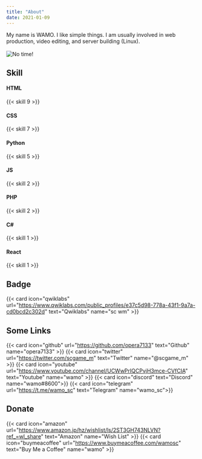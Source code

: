 ```yaml
---
title: "About" 
date: 2021-01-09 
---
```


My name is WAMO. I like simple things. I am usually involved in web production, video editing, and server building (Linux).  
&nbsp;  
![No time!](https://user-images.githubusercontent.com/39876629/87847438-4eb0e980-c913-11ea-9916-180535186a13.png)

## Skill

#### HTML
{{< skill 9 >}}
#### CSS
{{< skill 7 >}}
#### Python
{{< skill 5 >}}
#### JS
{{< skill 2 >}}
#### PHP
{{< skill 2 >}}
#### C#
{{< skill 1 >}}
#### React
{{< skill 1 >}}

## Badge
{{< card icon="qwiklabs" url="https://www.qwiklabs.com/public_profiles/e37c5d98-778a-43f1-9a7a-cd0bcd2c302d" text="Qwiklabs" name="sc wm" >}}

## Some Links

{{< card icon="github" url="https://github.com/opera7133" text="Github" name="opera7133" >}}
{{< card icon="twitter" url="https://twitter.com/scgame_m" text="Twitter" name="@scgame_m" >}}
{{< card icon="youtube" url="https://www.youtube.com/channel/UCWwPrIQCPvjH3mce-CVfCIA" text="Youtube" name="wamo" >}}
{{< card icon="discord" text="Discord" name="wamo#8600">}}
{{< card icon="telegram" url="https://t.me/wamo_sc" text="Telegram" name="wamo_sc">}}

## Donate

{{< card icon="amazon" url="https://www.amazon.jp/hz/wishlist/ls/2ST3GH743NLVN?ref_=wl_share" text="Amazon" name="Wish List" >}}
{{< card icon="buymeacoffee" url="https://www.buymeacoffee.com/wamosc" text="Buy Me a Coffee" name="wamo" >}}
